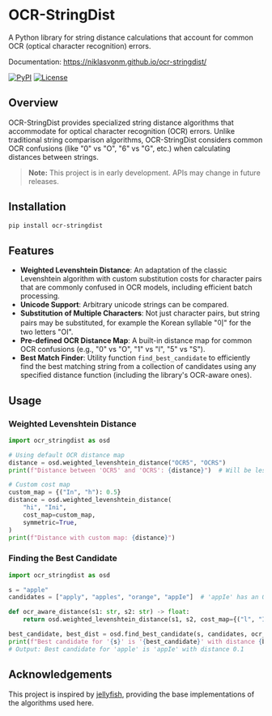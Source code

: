 # OCR-StringDist

A Python library for string distance calculations that account for common OCR (optical character recognition) errors.

Documentation: https://niklasvonm.github.io/ocr-stringdist/

[![PyPI](https://img.shields.io/badge/PyPI-Package-blue)](https://pypi.org/project/ocr-stringdist/)
[![License](https://img.shields.io/badge/License-MIT-green)](LICENSE)

## Overview

OCR-StringDist provides specialized string distance algorithms that accommodate for optical character recognition (OCR) errors. Unlike traditional string comparison algorithms, OCR-StringDist considers common OCR confusions (like "0" vs "O", "6" vs "G", etc.) when calculating distances between strings.

> **Note:** This project is in early development. APIs may change in future releases.

## Installation

```bash
pip install ocr-stringdist
```

## Features

- **Weighted Levenshtein Distance**: An adaptation of the classic Levenshtein algorithm with custom substitution costs for character pairs that are commonly confused in OCR models, including efficient batch processing.
- **Unicode Support**: Arbitrary unicode strings can be compared.
- **Substitution of Multiple Characters**: Not just character pairs, but string pairs may be substituted, for example the Korean syllable "이" for the two letters "OI".
- **Pre-defined OCR Distance Map**: A built-in distance map for common OCR confusions (e.g., "0" vs "O", "1" vs "l", "5" vs "S").
- **Best Match Finder**: Utility function `find_best_candidate` to efficiently find the best matching string from a collection of candidates using any specified distance function (including the library's OCR-aware ones).

## Usage

### Weighted Levenshtein Distance

```python
import ocr_stringdist as osd

# Using default OCR distance map
distance = osd.weighted_levenshtein_distance("OCR5", "OCRS")
print(f"Distance between 'OCR5' and 'OCRS': {distance}")  # Will be less than 1.0

# Custom cost map
custom_map = {("In", "h"): 0.5}
distance = osd.weighted_levenshtein_distance(
    "hi", "Ini",
    cost_map=custom_map,
    symmetric=True,
)
print(f"Distance with custom map: {distance}")
```

### Finding the Best Candidate

```python
import ocr_stringdist as osd

s = "apple"
candidates = ["apply", "apples", "orange", "appIe"]  # 'appIe' has an OCR-like error

def ocr_aware_distance(s1: str, s2: str) -> float:
    return osd.weighted_levenshtein_distance(s1, s2, cost_map={("l", "I"): 0.1})

best_candidate, best_dist = osd.find_best_candidate(s, candidates, ocr_aware_distance)
print(f"Best candidate for '{s}' is '{best_candidate}' with distance {best_dist}")
# Output: Best candidate for 'apple' is 'appIe' with distance 0.1
```

## Acknowledgements

This project is inspired by [jellyfish](https://github.com/jamesturk/jellyfish), providing the base implementations of the algorithms used here.
